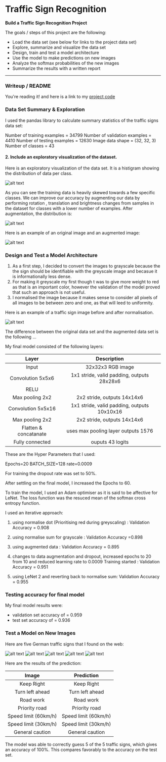 # **Traffic Sign Recognition** 

**Build a Traffic Sign Recognition Project**

The goals / steps of this project are the following:
* Load the data set (see below for links to the project data set)
* Explore, summarize and visualize the data set
* Design, train and test a model architecture
* Use the model to make predictions on new images
* Analyze the softmax probabilities of the new images
* Summarize the results with a written report


[//]: # (Image References)

[image1]: ./examples/visualization.jpg "Visualization"
[image2]: ./examples/grayscale.jpg "Grayscaling"
[image3]: ./examples/random_noise.jpg "Random Noise"
[image4]: ./examples/placeholder.png "Traffic Sign 1"
[image5]: ./examples/placeholder.png "Traffic Sign 2"
[image6]: ./examples/placeholder.png "Traffic Sign 3"
[image7]: ./examples/placeholder.png "Traffic Sign 4"
[image8]: ./examples/placeholder.png "Traffic Sign 5"
[image9]: ./examples/visualization_augmented.png "Visualization Augmented"
---
### Writeup / README

You're reading it! and here is a link to my [project code](https://github.com/udacity/CarND-Traffic-Sign-Classifier-Project/blob/master/Traffic_Sign_Classifier.ipynb)

### Data Set Summary & Exploration

I used the pandas library to calculate summary statistics of the traffic
signs data set:

Number of training examples = 34799
Number of validation examples = 4410
Number of testing examples = 12630
Image data shape = (32, 32, 3)
Number of classes = 43

#### 2. Include an exploratory visualization of the dataset.

Here is an exploratory visualization of the data set. It is a histigram showing the distribution of data per class.

![alt text][image1]

As you can see the training data is heavily skewed towards a few specific classes. We can improve our accuracy by augmenting our data by performing rotation , translation and brightness changes from samples in the dataset for classes with a lower number of examples. After augmentation, the distribution is:

![alt text][image9]



Here is an example of an original image and an augmented image:

![alt text][image3]



### Design and Test a Model Architecture

1. As a first step, I decided to convert the images to grayscale because the the sign should be identifiable with the greyscale image and becasue it is informationally less dense.
2. For making it greyscale my first though t was to give more weight to red as that is an important color, however the validation of the model proved that such an approach is not useful.
3. I normalised the image because it makes sense to consider all pixels of all images to be between zero and one, as that will leed to uniformity.

Here is an example of a traffic sign image before and after normalisation.

![alt text][image2]


The difference between the original data set and the augmented data set is the following ... 


My final model consisted of the following layers:

| Layer         		|     Description	        					| 
|:---------------------:|:---------------------------------------------:| 
| Input         		| 32x32x3 RGB image   							| 
| Convolution 5x5x6    	| 1x1 stride, valid padding, outputs 28x28x6 	|
| RELU					|												|
| Max pooling 2x2	    | 2x2 stride,  outputs 14x14x6 				    |
| Convolution 5x5x16	| 1x1 stride, valid padding, outputs 10x10x16 	|
| Max pooling 2x2	    | 2x2 stride,  outputs 14x14x6 				    |
| Flatten & concatanate | uses max pooling layer outputs 1576			|
| Fully connected		| ouputs 43 logits								|
 

These are the Hyper Parameters that I used:

Epochs=20
BATCH_SIZE=128
rate=0.0009

For training the dropout rate was set to 50%.

After settling on the final model, I increased the Epochs to 60.

To train the model, I used an Adam optimiser as it is said to be affective for LeNet. The loss function was the resuced mean of the softmax cross entropy function.

I used an iterative approach:
1. using normalise dot (Prioritising red during greyscaling) : Validation Accuracy = 0.908

2. using normalise sum for grayscale : Validation Accuracy =0.898

3. using augmented data :  Validation Accuracy = 0.895

4. changes to data augmentation and dropout, increased epochs to 20 from 10 and reduced learning rate to 0.0009
Training started : Validation Accuracy = 0.951

5. using LeNet 2 and reverting back to normalise sum: Validation Accuracy = 0.955

### Testing accuracy for final model

My final model results were:
* validation set accuracy of = 0.959 
* test set accuracy of = 0.936


### Test a Model on New Images

Here are five German traffic signs that I found on the web:

![alt text][image4] ![alt text][image5] ![alt text][image6] 
![alt text][image7] ![alt text][image8]



Here are the results of the prediction:

| Image			        |     Prediction	        					| 
|:---------------------:|:---------------------------------------------:| 
| Keep Right      		| Keep Right   									| 
| Turn left ahead   	| Turn left ahead								|
| Road work				| Road work										|
| Priority road     	| Priority road 				 				|
| Speed limit (60km/h)	| Speed limit (60km/h) 							|
| Speed limit (30km/h)	| Speed limit (30km/h) 							|
| General caution   	| General caution   							|


The model was able to correctly guess 5 of the 5 traffic signs, which gives an accuracy of 100%. This compares favorably to the accuracy on the test set.
